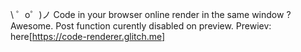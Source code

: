 \ ゜o゜)ノ Code in your browser online render in the same window ? Awesome.
Post function curently disabled on preview.
Prewiev:
here[https://code-renderer.glitch.me]
